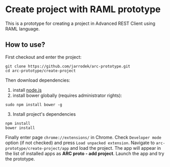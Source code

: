 # Create project with RAML prototype

This is a prototype for creating a project in Advanced REST Client using RAML language.

## How to use?

First checkout and enter the project:

```
git clone https://github.com/jarrodek/arc-prototype.git
cd arc-prototype/create-project
```

Then download dependencies:

1) install [node.js](https://nodejs.org/)
2) install bower globally (requires administrator rights):
```
sudo npm install bower -g
```
3) Install project's dependencies
```
npm install
bower install
```

Finally enter page `chrome://extensions/` in Chrome. Check `Developer mode` option (if not checked) and press `Load unpacked extension`. Navigate to `arc-prototype/create-project/app` and load the project. The app will appear in the list of installed apps as **ARC proto - add project**.
Launch the app and try the prototype.
